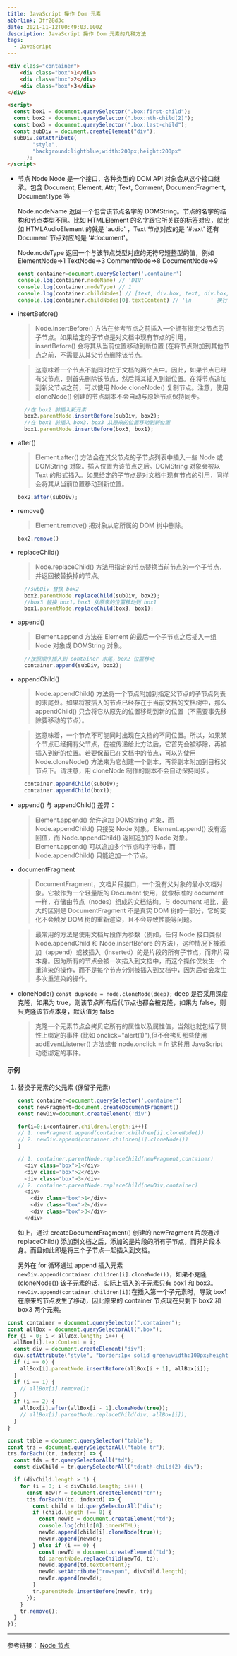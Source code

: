 ```yaml
---
title: JavaScript 操作 Dom 元素
abbrlink: 3ff28d3c
date: 2021-11-12T00:49:03.000Z
description: JavaScript 操作 Dom 元素的几种方法
tags:
  - JavaScript
---
```


```HTML
<div class="container">
    <div class="box">1</div>
    <div class="box">2</div>
    <div class="box">3</div>
</div>

<script>
  const box1 = document.querySelector(".box:first-child");
  const box2 = document.querySelector(".box:nth-child(2)");
  const box3 = document.querySelector(".box:last-child");
  const subDiv = document.createElement("div");
  subDiv.setAttribute(
        "style",
        "background:lightblue;width:200px;height:200px"
      );
</script>


```

<!-- more -->

- 节点 Node
  Node 是一个接口，各种类型的 DOM API 对象会从这个接口继承。包含 Document, Element, Attr, Text, Comment, DocumentFragment, DocumentType 等

  Node.nodeName
  返回一个包含该节点名字的 DOMString。节点的名字的结构和节点类型不同。比如 HTMLElement 的名字跟它所关联的标签对应，就比如 HTMLAudioElement 的就是 'audio' ，Text 节点对应的是 '#text' 还有 Document 节点对应的是 '#document'。

  Node.nodeType
  返回一个与该节点类型对应的无符号短整型的值，例如 ElementNode=>1 TextNode=>3 CommentNode=>8 DocumentNode=>9

  ```JavaScript
  const container=document.querySelector('.container')
  console.log(container.nodeName) // 'DIV'
  console.log(container.nodeType) // 1
  console.log(container.childNodes) // [text, div.box, text, div.box, text, div.box, text]
  console.log(container.childNodes[0].textContent) // '\n      ' 换行

  ```

- insertBefore()

  > Node.insertBefore() 方法在参考节点之前插入一个拥有指定父节点的子节点。如果给定的子节点是对文档中现有节点的引用，insertBefore() 会将其从当前位置移动到新位置 (在将节点附加到其他节点之前，不需要从其父节点删除该节点。

  > 这意味着一个节点不能同时位于文档的两个点中。因此，如果节点已经有父节点，则首先删除该节点，然后将其插入到新位置。在将节点追加到新父节点之前，可以使用 Node.cloneNode() 复制节点。注意，使用 cloneNode() 创建的节点副本不会自动与原始节点保持同步。

  ```JavaScript
    //在 box2 前插入新元素
    box2.parentNode.insertBefore(subDiv, box2);
    //在 box1 前插入 box3，box3 从原来的位置移动到新位置
    box1.parentNode.insertBefore(box3, box1);
  ```

- after()

  > Element.after() 方法会在其父节点的子节点列表中插入一些 Node 或 DOMString 对象。插入位置为该节点之后。DOMString 对象会被以 Text 的形式插入。如果给定的子节点是对文档中现有节点的引用，同样会将其从当前位置移动到新位置。

  ```JavaScript
  box2.after(subDiv);
  ```

- remove()

  > Element.remove() 把对象从它所属的 DOM 树中删除。

  ```JavaScript
  box2.remove()
  ```

- replaceChild()

  > Node.replaceChild() 方法用指定的节点替换当前节点的一个子节点，并返回被替换掉的节点。

  ```JavaScript
    //subDiv 替换 box2
    box2.parentNode.replaceChild(subDiv, box2);
    //box3 替换 box1，box3 从原来的位置移动到 box1
    box1.parentNode.replaceChild(box3, box1);
  ```

- append()

  > Element.append 方法在 Element 的最后一个子节点之后插入一组 Node 对象或 DOMString 对象。

  ```JavaScript
    //按照顺序插入到 container 末尾，box2 位置移动
    container.append(subDiv, box2);
  ```

- appendChild()

  > Node.appendChild() 方法将一个节点附加到指定父节点的子节点列表的末尾处。如果将被插入的节点已经存在于当前文档的文档树中，那么 appendChild() 只会将它从原先的位置移动到新的位置（不需要事先移除要移动的节点）。

  > 这意味着，一个节点不可能同时出现在文档的不同位置。所以，如果某个节点已经拥有父节点，在被传递给此方法后，它首先会被移除，再被插入到新的位置。若要保留已在文档中的节点，可以先使用 Node.cloneNode() 方法来为它创建一个副本，再将副本附加到目标父节点下。请注意，用 cloneNode 制作的副本不会自动保持同步。

  ```JavaScript
    container.appendChild(subDiv);
    container.appendChild(box1);
  ```

- append() 与 appendChild() 差异：

  > Element.append() 允许追加 DOMString 对象，而 Node.appendChild() 只接受 Node 对象。
  > Element.append() 没有返回值，而 Node.appendChild() 返回追加的 Node 对象。
  > Element.append() 可以追加多个节点和字符串，而 Node.appendChild() 只能追加一个节点。

- documentFragment

  > DocumentFragment，文档片段接口，一个没有父对象的最小文档对象。它被作为一个轻量版的 Document 使用，就像标准的 document 一样，存储由节点（nodes）组成的文档结构。与 document 相比，最大的区别是 DocumentFragment 不是真实 DOM 树的一部分，它的变化不会触发 DOM 树的重新渲染，且不会导致性能等问题。

  > 最常用的方法是使用文档片段作为参数（例如，任何 Node 接口类似 Node.appendChild 和 Node.insertBefore 的方法），这种情况下被添加（append）或被插入（inserted）的是片段的所有子节点，而非片段本身。因为所有的节点会被一次插入到文档中，而这个操作仅发生一个重渲染的操作，而不是每个节点分别被插入到文档中，因为后者会发生多次重渲染的操作。

- cloneNode()
  `const dupNode = node.cloneNode(deep);`
  deep 是否采用深度克隆，如果为 true，则该节点所有后代节点也都会被克隆，如果为 false，则只克隆该节点本身，默认值为 false

  > 克隆一个元素节点会拷贝它所有的属性以及属性值，当然也就包括了属性上绑定的事件 (比如 onclick="alert(1)"),但不会拷贝那些使用 addEventListener() 方法或者 node.onclick = fn 这种用 JavaScript 动态绑定的事件。

#### 示例

1. 替换子元素的父元素 (保留子元素)

   ```JavaScript
   const container=document.querySelector('.container')
   const newFragment=document.createDocumentFragment()
   const newDiv=document.createElement('div')

   for(i=0;i<container.children.length;i++){
   // 1. newFragment.append(container.children[i].cloneNode())
   // 2. newDiv.append(container.children[i].cloneNode())
   }

   // 1. container.parentNode.replaceChild(newFragment,container)
     <div class="box">1</div>
     <div class="box">2</div>
     <div class="box">3</div>
   // 2. container.parentNode.replaceChild(newDiv,container)
     <div>
       <div class="box">1</div>
       <div class="box">2</div>
       <div class="box">3</div>
     </div>
   ```

   如上，通过 createDocumentFragment() 创建的 newFragment 片段通过 replaceChild() 添加到文档之后，添加的是片段的所有子节点，而非片段本身。而且如此即是将三个子节点一起插入到文档。

   另外在 for 循环通过 append 插入元素`newDiv.append(container.children[i].cloneNode())`，如果不克隆 (cloneNode()) 该子元素的话，实际上插入的子元素只有 box1 和 box3。`newDiv.append(container.children[i])`在插入第一个子元素时，导致 box1 在原来的节点发生了移动，因此原来的 container 节点现在只剩下 box2 和 box3 两个元素。

```JavaScript
const container = document.querySelector(".container");
const allBox = document.querySelectorAll(".box");
for (i = 0; i < allBox.length; i++) {
  allBox[i].textContent = i;
  const div = document.createElement("div");
  div.setAttribute("style", "border:1px solid green;width:100px;height:100px");
  if (i == 0) {
    allBox[i].parentNode.insertBefore(allBox[i + 1], allBox[i]);
  }
  if (i == 1) {
    // allBox[i].remove();
  }
  if (i == 2) {
    allBox[i].after(allBox[i - 1].cloneNode(true));
    // allBox[i].parentNode.replaceChild(div, allBox[i]);
  }
}

const table = document.querySelector("table");
const trs = document.querySelectorAll("table tr");
trs.forEach((tr, indextr) => {
  const tds = tr.querySelectorAll("td");
  const divChild = tr.querySelectorAll("td:nth-child(2) div");

  if (divChild.length > 1) {
    for (i = 0; i < divChild.length; i++) {
      const newTr = document.createElement("tr");
      tds.forEach((td, indextd) => {
        const child = td.querySelectorAll("div");
        if (child.length !== 0) {
          const newTd = document.createElement("td");
          console.log(child[0].innerHTML);
          newTd.append(child[i].cloneNode(true));
          newTr.append(newTd);
        } else if (i == 0) {
          const newTd = document.createElement("td");
          td.parentNode.replaceChild(newTd, td);
          newTd.append(td.textContent);
          newTd.setAttribute("rowspan", divChild.length);
          newTr.append(newTd);
        }
        tr.parentNode.insertBefore(newTr, tr);
      });
    }
    tr.remove();
  }
});
```

---

参考链接：
[Node 节点](https://developer.mozilla.org/zh-CN/docs/Web/API/Node)
